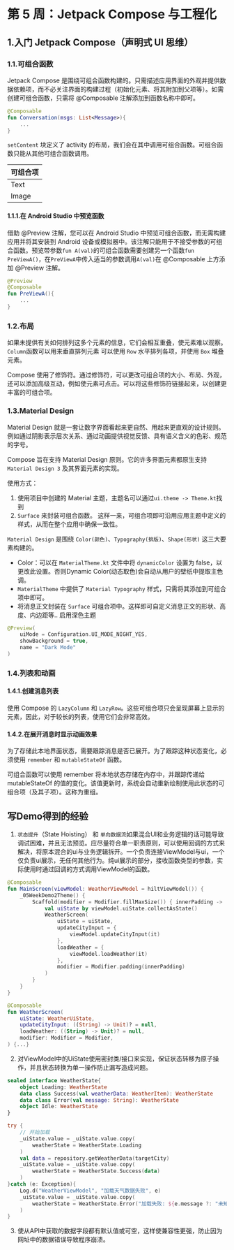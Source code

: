 # 第 5 周：Jetpack Compose 与工程化
## 1.入门 Jetpack Compose（声明式 UI 思维）
### 1.1.可组合函数
Jetpack Compose 是围绕可组合函数构建的。只需描述应用界面的外观并提供数据依赖项，而不必关注界面的构建过程（初始化元素、将其附加到父项等）。如需创建可组合函数，只需将 @Composable 注解添加到函数名称中即可。
```kotlin
@Composable
fun Conversation(msgs: List<Message>){
    ...
}
```
`setContent` 块定义了 activity 的布局，我们会在其中调用可组合函数。可组合函数只能从其他可组合函数调用。

|可组合项|
|:----|
|Text|
|Image|


#### 1.1.1.在 Android Studio 中预览函数
借助 @Preview 注解，您可以在 Android Studio 中预览可组合函数，而无需构建应用并将其安装到 Android 设备或模拟器中。该注解只能用于不接受参数的可组合函数。预览带参数`fun A(val)`的可组合函数需要创建另一个函数`fun PreViewA()`，在`PreViewA`中传入适当的参数调用`A(val)`在 @Composable 上方添加 @Preview 注解。
```kotlin
@Preview
@Composable
fun PreViewA(){
    ...
}
```
### 1.2.布局
如果未提供有关如何排列这多个元素的信息，它们会相互重叠，使元素难以观察。
`Column`函数可以用来垂直排列元素
可以使用 `Row` 水平排列各项，并使用 `Box` 堆叠元素。

Compose 使用了修饰符。通过修饰符，可以更改可组合项的大小、布局、外观，还可以添加高级互动，例如使元素可点击。可以将这些修饰符链接起来，以创建更丰富的可组合项。
### 1.3.Material Design
Material Design 就是一套让数字界面看起来更自然、用起来更直观的设计规则。例如通过阴影表示层次关系、通过动画提供视觉反馈、具有语义含义的色彩、规范的字号。

Compose 旨在支持 Material Design 原则。它的许多界面元素都原生支持 `Material Design 3` 及其界面元素的实现。

使用方式：
1. 使用项目中创建的 Material 主题，主题名可以通过`ui.theme -> Theme.kt`找到
2. `Surface` 来封装可组合函数。
这样一来，可组合项即可沿用应用主题中定义的样式，从而在整个应用中确保一致性。

`Material Design` 是围绕 `Color(颜色)`、`Typography(排版)`、`Shape(形状)` 这三大要素构建的。
* Color：可以在 `MaterialTheme.kt` 文件中将 `dynamicColor` 设置为 false，以更改此设置。否则Dynamic Color(动态取色)会自动从用户的壁纸中提取主色调。
* `MaterialTheme` 中提供了 `Material Typography` 样式，只需将其添加到可组合项中即可。
* 将消息正文封装在 `Surface` 可组合项中。这样即可自定义消息正文的形状、高度、内边距等..
启用深色主题
```kotlin
@Preview(
    uiMode = Configuration.UI_MODE_NIGHT_YES,
    showBackground = true,
    name = "Dark Mode"
)
```
### 1.4.列表和动画
#### 1.4.1.创建消息列表
使用 Compose 的 `LazyColumn` 和 `LazyRow`。这些可组合项只会呈现屏幕上显示的元素，因此，对于较长的列表，使用它们会非常高效。
#### 1.4.2.在展开消息时显示动画效果
为了存储此本地界面状态，需要跟踪消息是否已展开。为了跟踪这种状态变化，必须使用 `remember` 和 `mutableStateOf` 函数。

可组合函数可以使用 remember 将本地状态存储在内存中，并跟踪传递给 mutableStateOf 的值的变化。该值更新时，系统会自动重新绘制使用此状态的可组合项（及其子项）。这称为重组。

## 写Demo得到的经验
1. `状态提升`（State Hoisting） 和 `单向数据流`如果混合UI和业务逻辑的话可能导致调试困难，并且无法预览。应尽量符合单一职责原则，可以使用回调的方式来解决，将原本混合的ui与业务逻辑拆开。一个负责连接ViewModel与ui，一个仅负责ui展示，无任何其他行为。纯ui展示的部分，接收函数类型的参数，实际使用时通过回调的方式调用ViewModel的函数。
```kotlin
@Composable
fun MainScreen(viewModel: WeatherViewModel = hiltViewModel()) {
    _05WeekDemo2Theme() {
        Scaffold(modifier = Modifier.fillMaxSize()) { innerPadding ->
            val uiState by viewModel.uiState.collectAsState()
            WeatherScreen(
                uiState = uiState,
                updateCityInput = {
                    viewModel.updateCityInput(it)
                },
                loadWeather = {
                    viewModel.loadWeather(it)
                },
                modifier = Modifier.padding(innerPadding)
            )
        }
    }
}

@Composable
fun WeatherScreen(
    uiState: WeatherUiState,
    updateCityInput: ((String) -> Unit)? = null,
    loadWeather: ((String) -> Unit)? = null,
    modifier: Modifier = Modifier,
) {...}
```
2. 对ViewModel中的UiState使用密封类/接口来实现，保证状态转移为原子操作，并且状态转换为单一操作防止漏写造成问题。
```kotlin
sealed interface WeatherState{
    object Loading: WeatherState
    data class Success(val weatherData: WeatherItem): WeatherState
    data class Error(val message: String): WeatherState
    object Idle: WeatherState
}

try {
    // 开始加载
    _uiState.value = _uiState.value.copy(
        weatherState = WeatherState.Loading
    )
    val data = repository.getWeatherData(targetCity)
    _uiState.value = _uiState.value.copy(
        weatherState = WeatherState.Success(data)
    )
}catch (e: Exception){
    Log.d("WeatherViewModel", "加载天气数据失败", e)
    _uiState.value = _uiState.value.copy(
        weatherState = WeatherState.Error("加载失败: ${e.message ?: "未知错误"}")
    )
}
```
3. 使从API中获取的数据字段都有默认值或可空，这样使兼容性更强，防止因为网址中的数据错误导致程序崩溃。
